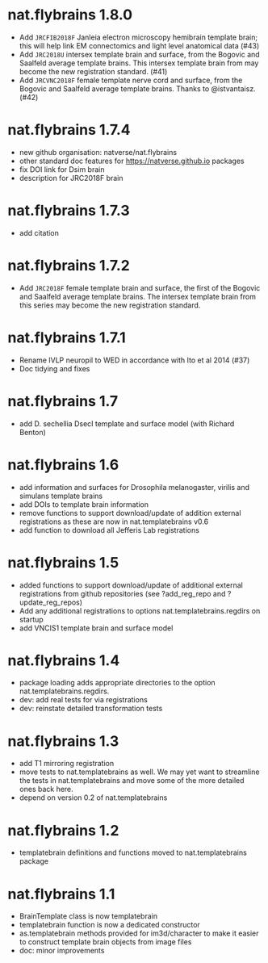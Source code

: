 # nat.flybrains 1.8.0

* Add `JRCFIB2018F` Janleia electron microscopy hemibrain template brain; this
  will help link EM connectomics and light level anatomical data (#43)
* Add `JRC2018U` intersex template brain and surface, from the Bogovic
  and Saalfeld average template brains. This intersex template brain from 
  may become the new registration standard. (#41)
* Add `JRCVNC2018F` female template nerve cord and surface, from the Bogovic
  and Saalfeld average template brains. Thanks to @istvantaisz. (#42)

# nat.flybrains 1.7.4

* new github organisation: natverse/nat.flybrains
* other standard doc features for https://natverse.github.io packages
* fix DOI link for Dsim brain
* description for JRC2018F brain

# nat.flybrains 1.7.3

* add citation

# nat.flybrains 1.7.2

* Add `JRC2018F` female template brain and surface, the first of the Bogovic
  and Saalfeld average template brains. The intersex template brain from 
  this series may become the new registration standard.

# nat.flybrains 1.7.1

* Rename IVLP neuropil to WED in accordance with Ito et al 2014 (#37)
* Doc tidying and fixes

# nat.flybrains 1.7

* add D. sechellia DsecI template and surface model (with Richard Benton)

# nat.flybrains 1.6

* add information and surfaces for Drosophila melanogaster, virilis and
  simulans template brains
* add DOIs to template brain information
* remove functions to support download/update of addition external registrations
  as these are now in nat.templatebrains v0.6
* add function to download all Jefferis Lab registrations

# nat.flybrains 1.5

* added functions to support download/update of additional external
  registrations from github repositories (see ?add_reg_repo and
  ?update_reg_repos)
* Add any additional registrations to options nat.templatebrains.regdirs on
  startup
* add VNCIS1 template brain and surface model

# nat.flybrains 1.4

* package loading adds appropriate directories to the option
  nat.templatebrains.regdirs.
* dev: add real tests for via registrations
* dev: reinstate detailed transformation tests

# nat.flybrains 1.3

* add T1 mirroring registration
* move tests to nat.templatebrains as well. We may yet want to streamline the
  tests in nat.templatebrains and move some of the more detailed ones back
  here.
* depend on version 0.2 of nat.templatebrains

# nat.flybrains 1.2

* templatebrain definitions and functions moved to nat.templatebrains package

# nat.flybrains 1.1

* BrainTemplate class is now templatebrain
* templatebrain function is now a dedicated constructor
* as.templatebrain methods provided for im3d/character to make it easier to
  construct template brain objects from image files
* doc: minor improvements
